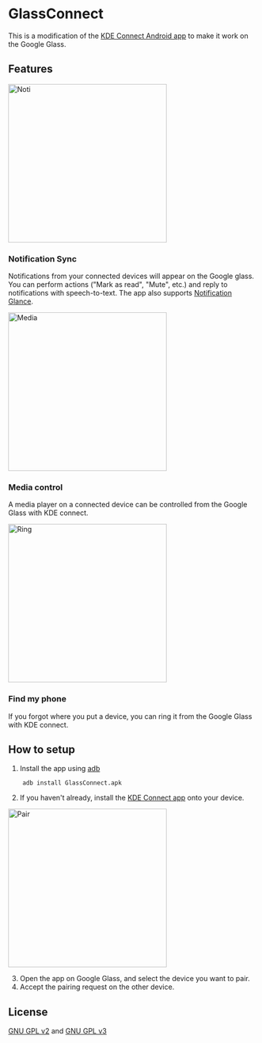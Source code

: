 # GlassConnect
This is a modification of the [KDE Connect Android app](https://github.com/KDE/kdeconnect-android/) to make it work on the Google Glass.

## Features

<img width="320" alt="Noti" src="https://github.com/user-attachments/assets/01c86197-2bc5-47fd-8713-94998a7d100b" />

### Notification Sync
Notifications from your connected devices will appear on the Google glass. You can perform actions ("Mark as read", "Mute", etc.) and reply to notifications with speech-to-text. The app also supports [Notification Glance](https://support.google.com/glass/answer/6054697).

<img width="320" alt="Media" src="https://github.com/user-attachments/assets/52435f61-c22f-4906-8e35-2b94e64e3669" />

### Media control
A media player on a connected device can be controlled from the Google Glass with KDE connect.

<img width="320" alt="Ring" src="https://github.com/user-attachments/assets/4dd0b2c2-b624-4354-bdfd-39121d9f192f" />

### Find my phone
If you forgot where you put a device, you can ring it from the Google Glass with KDE connect. 

## How to setup

1. Install the app using [adb](https://developer.android.com/tools/help/adb.html)
```
    adb install GlassConnect.apk
```
2. If you haven't already, install the [KDE Connect app](https://kdeconnect.kde.org/download.html) onto your device.

<img width="320" alt="Pair" src="https://github.com/user-attachments/assets/fdd07b9a-9338-4ddf-92b0-0a069a789cc1" />

3. Open the app on Google Glass, and select the device you want to pair.
4. Accept the pairing request on the other device.

## License
[GNU GPL v2](https://www.gnu.org/licenses/gpl-2.0.html) and [GNU GPL v3](https://www.gnu.org/licenses/gpl-3.0.html)

